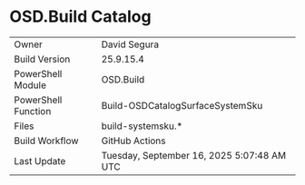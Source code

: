 ﻿# OSD.Build Catalog

| | |
|-|-|
| Owner | David Segura |
| Build Version | 25.9.15.4 |
| PowerShell Module | OSD.Build |
| PowerShell Function | Build-OSDCatalogSurfaceSystemSku |
| Files | build-systemsku.* |
| Build Workflow | GitHub Actions |
| Last Update | Tuesday, September 16, 2025 5:07:48 AM UTC |
